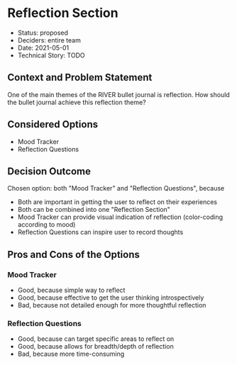 # Reflection Section

* Status: proposed
* Deciders: entire team
* Date: 2021-05-01
* Technical Story: TODO

## Context and Problem Statement

One of the main themes of the RIVER bullet journal is reflection.
How should the bullet journal achieve this reflection theme?

## Considered Options

* Mood Tracker
* Reflection Questions

## Decision Outcome
Chosen option: both "Mood Tracker" and "Reflection Questions", because

* Both are important in getting the user to reflect on their experiences
* Both can be combined into one "Reflection Section" 
* Mood Tracker can provide visual indication of reflection (color-coding according to mood)
* Reflection Questions can inspire user to record thoughts

## Pros and Cons of the Options 

### Mood Tracker
* Good, because simple way to reflect
* Good, because effective to get the user thinking introspectively
* Bad, because not detailed enough for more thoughtful reflection

### Reflection Questions
* Good, because can target specific areas to reflect on
* Good, because allows for breadth/depth of reflection
* Bad, because more time-consuming